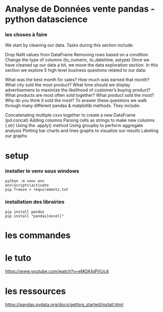 # Analyse de Données vente pandas - python datascience

### les choses à faire
We start by cleaning our data. Tasks during this section include:

Drop NaN values from DataFrame
Removing rows based on a condition
Change the type of columns (to_numeric, to_datetime, astype)
Once we have cleaned up our data a bit, we move the data exploration section. In this section we explore 5 high level business questions related to our data:

What was the best month for sales? How much was earned that month?
What city sold the most product?
What time should we display advertisemens to maximize the likelihood of customer’s buying product?
What products are most often sold together?
What product sold the most? Why do you think it sold the most?
To answer these questions we walk through many different pandas & matplotlib methods. They include:

Concatenating multiple csvs together to create a new DataFrame (pd.concat)
Adding columns
Parsing cells as strings to make new columns (.str)
Using the .apply() method
Using groupby to perform aggregate analysis
Plotting bar charts and lines graphs to visualize our results
Labeling our graphs


# setup
### installer le venv sous windows
```
python -m venv env
env\Scripts\activate
pip freeze > requirements.txt
```

### installation des librairies
```
pip install pandas
pip install "pandas[excel]"
```



# les commandes


# le tuto
https://www.youtube.com/watch?v=eMOA1pPVUc4

# les ressources
https://pandas.pydata.org/docs/getting_started/install.html

